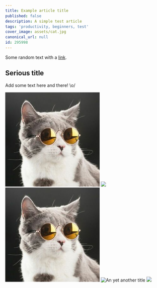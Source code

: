 ```yaml
---
title: Example article title
published: false
description: A simple test article
tags: 'productivity, beginners, test'
cover_image: assets/cat.jpg
canonical_url: null
id: 295998
---
```


Some random text with a [link](https://code.visualstudio.com).

## Serious title

Add some text here and there! \o/

![and some pictures](./assets/cat.jpg)
![ ](/assets/cat.jpg)
![](assets/cat.jpg 'With a title' )
![](oups/../cat.jpg "An yet another title")
![  ](hhttps://avatars1.githubusercontent.com/u/593151?s=60&u=1c9af313e0b0d4cd7a1c4a20f309357054b28677&v=4  )
